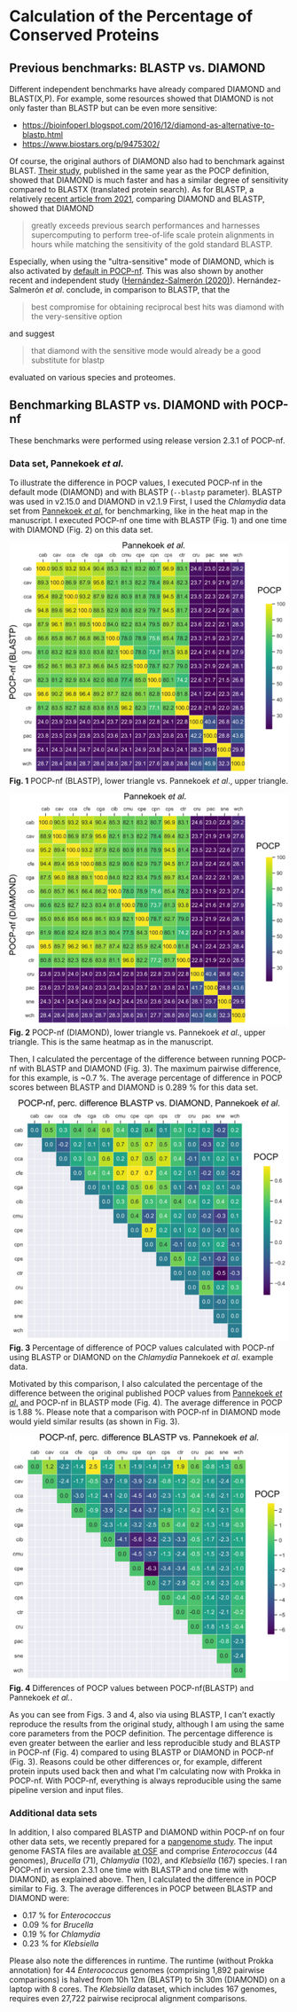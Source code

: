 # Calculation of the Percentage of Conserved Proteins

## Previous benchmarks: BLASTP vs. DIAMOND

Different independent benchmarks have already compared DIAMOND and BLAST(X,P). For example, some resources showed that DIAMOND is not only faster than BLASTP but can be even more sensitive:

* https://bioinfoperl.blogspot.com/2016/12/diamond-as-alternative-to-blastp.html
* https://www.biostars.org/p/9475302/

Of course, the original authors of DIAMOND also had to benchmark against BLAST. [Their study](https://www.nature.com/articles/nmeth.3176), published in the same year as the POCP definition, showed that DIAMOND is much faster and has a similar degree of sensitivity compared to BLASTX (translated protein search). As for BLASTP, a relatively [recent article from 2021](https://www.nature.com/articles/s41592-021-01101-x), comparing DIAMOND and BLASTP, showed that DIAMOND 

> greatly exceeds previous search performances and harnesses supercomputing to perform tree-of-life scale protein alignments in hours while matching the sensitivity of the gold standard BLASTP.

Especially, when using the "ultra-sensitive" mode of DIAMOND, which is also activated by [default in POCP-nf](https://github.com/hoelzer/pocp/blob/main/modules/diamond.nf#L19). This was also shown by another recent and independent study ([Hernández-Salmerón (2020)](https://link.springer.com/article/10.1186/s12864-020-07132-6)). Hernández-Salmerón _et al_. conclude, in comparison to BLASTP, that the 

> best compromise for obtaining reciprocal best hits was diamond with the very-sensitive option 

and suggest 

> that diamond with the sensitive mode would already be a good substitute for blastp

evaluated on various species and proteomes.

## Benchmarking BLASTP vs. DIAMOND with POCP-nf

These benchmarks were performed using release version 2.3.1 of POCP-nf. 

### Data set, Pannekoek _et al._

To illustrate the difference in POCP values, I executed POCP-nf in the default mode (DIAMOND) and with BLASTP (`--blastp` parameter). BLASTP was used in v2.15.0 and DIAMOND in v2.1.9 First, I used the _Chlamydia_ data set from [Pannekoek _et al_.](https://academic.oup.com/femspd/article/74/6/ftw071/2198082?login=false) for benchmarking, like in the heat map in the manuscript. I executed POCP-nf one time with BLASTP (Fig. 1) and one time with DIAMOND (Fig. 2) on this data set. 

![](figures/pocp-heatmap-blastp.png)
**Fig. 1** POCP-nf (BLASTP), lower triangle vs. Pannekoek _et al_., upper triangle. 

![](figures/pocp-heatmap-diamond.png)
**Fig. 2** POCP-nf (DIAMOND), lower triangle vs. Pannekoek _et al_., upper triangle. This is the same heatmap as in the manuscript.

Then, I calculated the percentage of the difference between running POCP-nf with BLASTP and DIAMOND (Fig. 3). The maximum pairwise difference, for this example, is ~0.7 %. The average percentage of difference in POCP scores between BLASTP and DIAMOND is 0.289 % for this data set. 

![](figures/pocp-diff-blastp-diamond.png)
**Fig. 3** Percentage of difference of POCP values calculated with POCP-nf using BLASTP or DIAMOND on the _Chlamydia_ Pannekoek _et al_. example data.

Motivated by this comparison, I also calculated the percentage of the difference between the original published POCP values from [Pannekoek _et al_.](https://academic.oup.com/femspd/article/74/6/ftw071/2198082?login=false) and POCP-nf in BLASTP mode (Fig. 4). The average difference in POCP is 1.88 %. Please note that a comparison with POCP-nf in DIAMOND mode would yield similar results (as shown in Fig. 3).

![](figures/pocp-diff-old-vs-new-blast.png)
**Fig. 4** Differences of POCP values between POCP-nf(BLASTP) and Pannekoek _et al._.

As you can see from Figs. 3 and 4, also via using BLASTP, I can’t exactly reproduce the results from the original study, although I am using the same core parameters from the POCP definition. The percentage difference is even greater between the earlier and less reproducible study and BLASTP in POCP-nf (Fig. 4) compared to using BLASTP or DIAMOND in POCP-nf (Fig. 3). 
Reasons could be other differences or, for example, different protein inputs used back then and what I'm calculating now with Prokka in POCP-nf. With POCP-nf, everything is always reproducible using the same pipeline version and input files.  

### Additional data sets 

In addition, I also compared BLASTP and DIAMOND within POCP-nf on four other data sets, we recently prepared for a [pangenome study](https://www.biorxiv.org/content/10.1101/2023.05.05.539552v1). The input genome FASTA files are available [at OSF](https://osf.io/g52rb) and comprise _Enterococcus_ (44 genomes), _Brucella_ (71), _Chlamydia_ (102), and _Klebsiella_ (167) species. I ran POCP-nf in version 2.3.1 one time with BLASTP and one time with DIAMOND, as explained above. Then, I calculated the difference in POCP similar to Fig. 3. The average differences in POCP between BLASTP and DIAMOND were:

* 0.17 % for _Enterococcus_
* 0.09 % for _Brucella_
* 0.19 % for _Chlamydia_
* 0.23 % for _Klebsiella_

Please also note the differences in runtime. The runtime (without Prokka annotation) for 44 _Enterococcus_ genomes (comprising 1,892 pairwise comparisons) is halved from 10h 12m (BLASTP) to 5h 30m (DIAMOND) on a laptop with 8 cores. The _Klebsiella_ dataset, which includes 167 genomes, requires even 27,722 pairwise reciprocal alignment comparisons. 
